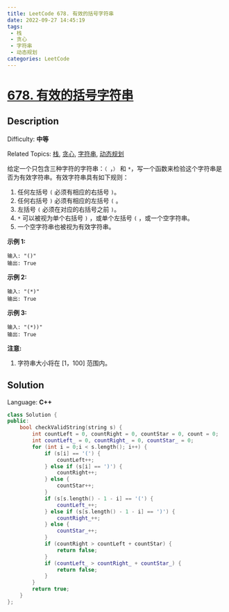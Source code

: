 ```yaml
---
title: LeetCode 678. 有效的括号字符串
date: 2022-09-27 14:45:19
tags:
 - 栈
 - 贪心
 - 字符串
 - 动态规划
categories: LeetCode
---
```


# [678\. 有效的括号字符串](https://leetcode.cn/problems/valid-parenthesis-string/)

## Description

Difficulty: **中等**  

Related Topics: [栈](https://leetcode.cn/tag/stack/), [贪心](https://leetcode.cn/tag/greedy/), [字符串](https://leetcode.cn/tag/string/), [动态规划](https://leetcode.cn/tag/dynamic-programming/)


给定一个只包含三种字符的字符串：`（ `，`）` 和 `*`，写一个函数来检验这个字符串是否为有效字符串。有效字符串具有如下规则：

1.  任何左括号 `(` 必须有相应的右括号 `)`。
2.  任何右括号 `)` 必须有相应的左括号 `(` 。
3.  左括号 `(` 必须在对应的右括号之前 `)`。
4.  `*` 可以被视为单个右括号 `)` ，或单个左括号 `(` ，或一个空字符串。
5.  一个空字符串也被视为有效字符串。

**示例 1:**

```
输入: "()"
输出: True
```

**示例 2:**

```
输入: "(*)"
输出: True
```

**示例 3:**

```
输入: "(*))"
输出: True
```

**注意:**

1.  字符串大小将在 [1，100] 范围内。


## Solution

Language: **C++**

```c++
class Solution {
public:
    bool checkValidString(string s) {
        int countLeft = 0, countRight = 0, countStar = 0, count = 0;
        int countLeft_ = 0, countRight_ = 0, countStar_ = 0;
        for (int i = 0;i < s.length(); i++) {
            if (s[i] == '(') {
                countLeft++;
            } else if (s[i] == ')') {
                countRight++;
            } else {
                countStar++;
            }
            if (s[s.length() - 1 - i] == '(') {
                countLeft_++;
            } else if (s[s.length() - 1 - i] == ')') {
                countRight_++;
            } else {
                countStar_++;
            }
            if (countRight > countLeft + countStar) {
                return false;
            }
            if (countLeft_ > countRight_ + countStar_) {
                return false;
            }
        }
        return true;
    }
};
```